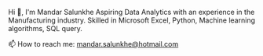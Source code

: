 Hi 👋, I'm Mandar Salunkhe
Aspiring Data Analytics with an experience in the Manufacturing industry. Skilled in Microsoft Excel, Python, Machine learning algorithms, SQL query.

📫 How to reach me:  mandar.salunkhe@hotmail.com

<!---
MandarSalunkhe89/MandarSalunkhe89 is a ✨ special ✨ repository because its `README.md` (this file) appears on your GitHub profile.
You can click the Preview link to take a look at your changes.
--->
